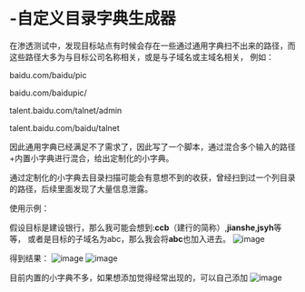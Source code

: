 # -自定义目录字典生成器

在渗透测试中，发现目标站点有时候会存在一些通过通用字典扫不出来的路径，而这些路径大多为与目标公司名称相关，或是与子域名或主域名相关，
例如：

baidu.com/baidu/pic

baidu.com/baidupic/

talent.baidu.com/talnet/admin


talent.baidu.com/baidu/talnet


因此通用字典已经满足不了需求了，因此写了一个脚本，通过混合多个输入的路径+内置小字典进行混合，给出定制化的小字典。

通过定制化的小字典去目录扫描可能会有意想不到的收获，曾经扫到过一个列目录的路径，后续里面发现了大量信息泄露。


使用示例：

假设目标是建设银行，那么我可能会想到:**ccb**（建行的简称）,**jianshe**,**jsyh**等等，
或者是目标的子域名为abc，那么我会将**abc**也加入进去。
![image](https://github.com/WhatHowie/-/assets/125801879/63d08040-3c45-45e2-870b-e86bc7e6045e)


得到结果：
![image](https://github.com/WhatHowie/-/assets/125801879/9cf3c961-29cd-49db-89ca-cf4bdf2270f5)
![image](https://github.com/WhatHowie/-/assets/125801879/d4ffaac8-50c7-41c1-8276-2ecb54b1f89b)


目前内置的小字典不多，如果想添加觉得经常出现的，可以自己添加
![image](https://github.com/WhatHowie/-/assets/125801879/07f11ba2-32fa-4a17-b3fc-d3942acf543a)




